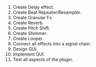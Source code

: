 1.	Create Delay effect.
2.	Create Beat Repeater/Resampler.
3.	Create Granular Fx.
4.	Create Reverb.
5.	Create Pitch Shift.
6.	Create Shimmer.
7.	Create Looper.
8.	Connect all effects into a signal chain.
9.	Design GUI.
10.	Implement GUI.
11.	Test all aspects of the plugin.
